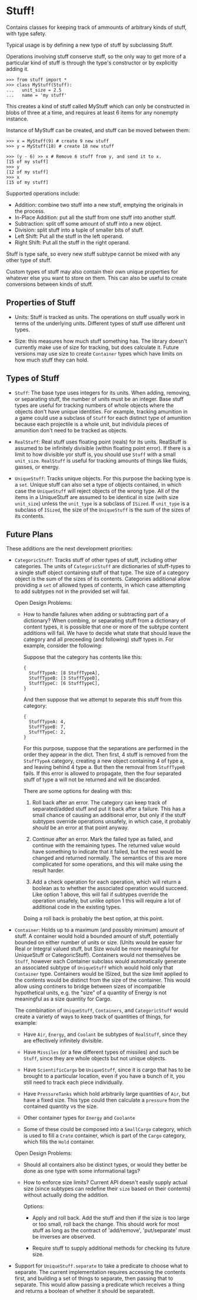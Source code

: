 # Stuff!

Contains classes for keeping track of ammounts of arbitrary kinds of stuff, with type
safety.

Typical usage is by defining a new type of stuff by subclassing Stuff.

Operations involving stuff conserve stuff, so the only way to get more of a particular
kind of stuff is through the type's constructor or by explicitly adding it.

    >>> from stuff import *
    >>> class MyStuff(Stuff):
    ...   unit_size = 2.5
    ...   name = 'my stuff'

This creates a kind of stuff called MyStuff which can only be constructed in blobs of
three at a time, and requires at least 6 items for any nonempty instance.

Instance of MyStuff can be created, and stuff can be moved between them:

    >>> x = MyStuff(9) # create 9 new stuff
    >>> y = MyStuff(18) # create 18 new stuff

    >>> (y - 6) >> x # Remove 6 stuff from y, and send it to x.
    [15 of my stuff]
    >>> y
    [12 of my stuff]
    >>> x
    [15 of my stuff]

Supported operations include:
  - Addition: combine two stuff into a new stuff, emptying the originals in the process.
  - In-Place Addition: put all the stuff from one stuff into another stuff.
  - Subtraction: split off some amount of stuff into a new object.
  - Division: split stuff into a tuple of smaller bits of stuff.
  - Left Shift: Put all the stuff in the left operand.
  - Right Shift: Put all the stuff in the right operand.

Stuff is type safe, so every new stuff subtype cannot be mixed with any other type of
stuff.

Custom types of stuff may also contain their own unique properties for whatever else you
want to store on them. This can also be useful to create conversions between kinds of
stuff.

## Properties of Stuff

- Units: Stuff is tracked as units. The operations on stuff usually work in terms of the
  underlying units. Different types of stuff use different unit types.

- Size: this measures how much stuff something has. The library doesn't currently make use
  of size for tracking, but does calculate it. Future versions may use size to create
  `Container` types which have limits on how much stuff they can hold.

## Types of Stuff

- `Stuff`: The base type uses integers for its units. When adding, removing, or separating
  stuff, the number of units must be an integer. Base stuff types are useful for tracking
  numbers of whole objects where the objects don't have unique identities. For example,
  tracking amunition in a game could use a subclass of `Stuff` for each distinct type of
  amunition because each projectile is a whole unit, but individula pieces of amunition
  don't need to be tracked as objects.

- `RealStuff`: Real stuff uses floating point (reals) for its units. RealStuff is assumed
  to be infinitely divisible (within floating point error). If there is a limit to how
  divisible yor stuff is, you should use `Stuff` with a small `unit_size`. `RealStuff` is
  useful for tracking amounts of things like fluids, gasses, or energy.

- `UniqueStuff`: Tracks unique objects. For this purpose the backing type is a `set`.
  Unique stuff can also set a type of objects contained, in which case the `UniqueStuff`
  will reject objects of the wrong type. All of the items in a UniqueStuff are assumed to
  be identical in size (with size `unit_size`) unless the `unit_type` is a subclass of
  `ISized`. If `unit_type` is a subclass of `ISized`, the size of the `UniqueStuff` is the
  sum of the sizes of its contents.

## Future Plans

These additions are the next development priorities:

- `CategoricStuff`: Tracks stuff of other types of stuff, including other categories. The
  units of `CategoricStuff` are dictionaries of stuff-types to a single stuff object
  containing stuff of that type. The size of a category object is the sum of the sizes of
  its contents. Categories additional allow providing a `set` of allowed types of
  contents, in which case attempting to add subtypes not in the provided set will fail.

  Open Design Problems:

  - How to handle failures when adding or subtracting part of a dictionary? When combing,
    or separating stuff from a dictionary of content types, it is possible that one or
    more of the subtype content additions will fail. We have to decide what state that
    should leave the category and all preceeding (and following) stuff types in. For
    example, consider the following:

    Suppose that the category has contents like this:

        {
          StuffTypeA: [8 StuffTypeA],
          StuffTypeB: [3 StuffTypeB],
          StuffTypeC: [6 StuffTypeC],
        }

    And then suppose that we attempt to separate this stuff from this category:

        {
          StuffTypeA: 4,
          StuffTypeB: 7,
          StuffTypeC: 2,
        }

    For this purpose, suppose that the separations are performed in the order they appear
    in the dict. Then first, 4 stuff is removed from the `StuffTypeA` category, creating a
    new object containing 4 of type a, and leaving behind 4 type a. But then the removal
    from `StuffTypeB` fails. If this error is allowed to propagate, then the four
    separated stuff of type a will not be returned and will be discarded.

    There are some options for dealing with this:

    1. Roll back after an error. The category can keep track of separated/added stuff and
       put it back after a failure. This has a small chance of causing an additional
       error, but only if the stuff subtypes override operations unsafely, in which case,
       it probably *should* be an error at that point anyway.

    2. Continue after an error. Mark the failed type as failed, and continue with the
       remaining types. The returned value would have something to indicate that it
       failed, but the rest would be changed and returned normally. The semantics of this
       are more complicated for some operations, and this will make using the result
       harder.

    3. Add a check operation for each operation, which will return a boolean as to whether
       the associated operation would succeed. Like option 1 above, this will fail if
       subtypes override the operation unsafely, but unlike option 1 this will require a
       lot of additional code in the existing types.

    Doing a roll back is probably the best option, at this point.

- `Container`: Holds up to a maximum (and possibly minimum) amount of stuff. A container
  would hold a bounded amount of stuff, potentially bounded on either number of units or
  size. (Units would be easier for Real or Integral valued stuff, but Size would be more
  meaningful for UniqueStuff or CategoricStuff). Containers would not themselves be
  `Stuff`, however each Container subclass would automatically generate an associated
  subtype of `UniqueStuff` which would hold only that `Container` type. Containers would
  be ISized, but the size limit applied to the contents would be distinct from the size of
  the container. This would allow using continers to bridge between sizes of incompatible
  hypothetical units, e.g. the "size" of a quantity of Energy is not meaningful as a size
  quantity for Cargo.

  The combination of `UniqueStuff`, `Containers`, and `CategoricStuff` would create a
  variety of ways to keep track of quantities of things, for example:

  - Have `Air`, `Energy`, and `Coolant` be subtypes of `RealStuff`, since they are
    effectively infinitely divisible.

  - Have `Missiles` (or a few different types of missiles) and such be `Stuff`, since they
    are whole objects but not unique objects.

  - Have `ScientificCargo` be `UniqueStuff`, since it is cargo that has to be brought to a
    particular location, even if you have a bunch of it, you still need to track each
    piece individually.

  - Have `PressureTanks` which hold arbitrarily large quantities of `Air`, but have a
    fixed size. This type could then calculate a `pressure` from the contained quantity vs
    the size.

  - Other container types for `Energy` and `Coolante`

  - Some of these could be composed into a `SmallCargo` category, which is used to fill a
    `Crate` container, which is part of the `Cargo` category, which fills the `Hold`
    container.

  Open Design Problems:

  - Should all containers also be distinct types, or would they better be done as one type
    with some informational tags?

  - How to enforce size limits? Current API doesn't easily supply actual size (since
    subtypes can redefine their `size` based on their contents) without actually doing the
    addition.

    Options:

    - Apply and roll back. Add the stuff and then if the size is too large or too small,
      roll back the change. This should work for most stuff as long as the contract of
      'add/remove', 'put/separate' must be inverses are observed.

    - Require stuff to supply additional methods for checking its future size.

- Support for `UniqueStuff.separate` to take a predicate to choose what to separate. The
  current implementation requires accessing the contents first, and building a set of
  things to separate, then passing that to separate. This would allow passing a predicate
  which receives a thing and returns a boolean of whether it should be separatedt.
